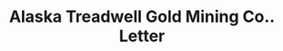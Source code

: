 ---
doi: 10.7916/D8DB9CVC
date_other: '1906'
date_other_textual: '1906'
form: correspondence
genre:
- Letters (correspondence)
name:
- Alaska Treadwell Gold Mining Co.
object_in_context_url: https://biggert.cul.columbia.edu/items/view/ave_biggert_00001
subject_hierarchical_geographic:
- Treadwell, Alaska, United States
subject_name:
- Alaska Treadwell Gold Mining Co.
title: Alaska Treadwell Gold Mining Co.. Letter
sort_title: Alaska Treadwell Gold Mining Co.. Letter
call_number: ave_biggert_00001
coordinates:
- 58.2706,-134.3794
pid: ave_biggert_00001
identifiers: ave_biggert_00001
thumbnail: https://derivativo-1.library.columbia.edu/iiif/2/ldpd:342891/full/!256,256/0/native.jpg
permalink: "/items/ave_biggert_00001/"
layout: iiif-image-page
---